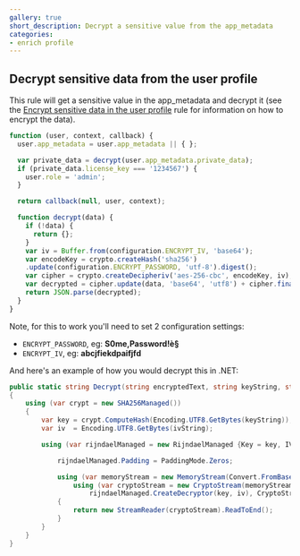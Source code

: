 ```yaml
---
gallery: true
short_description: Decrypt a sensitive value from the app_metadata
categories:
- enrich profile
---
```

## Decrypt sensitive data from the user profile

This rule will get a sensitive value in the app_metadata and decrypt it (see the [Encrypt sensitive data in the user profile](https://auth0.com/rules/encrypt-sensitive-data) rule for information on how to encrypt the data).

```js
function (user, context, callback) {
  user.app_metadata = user.app_metadata || { };

  var private_data = decrypt(user.app_metadata.private_data);
  if (private_data.license_key === '1234567') {
    user.role = 'admin';
  }

  return callback(null, user, context);

  function decrypt(data) {
    if (!data) {
      return {};
    }
    var iv = Buffer.from(configuration.ENCRYPT_IV, 'base64');
    var encodeKey = crypto.createHash('sha256')
    .update(configuration.ENCRYPT_PASSWORD, 'utf-8').digest();
    var cipher = crypto.createDecipheriv('aes-256-cbc', encodeKey, iv);
    var decrypted = cipher.update(data, 'base64', 'utf8') + cipher.final('utf8');
    return JSON.parse(decrypted);
  }
}
```

Note, for this to work you'll need to set 2 configuration settings:

- `ENCRYPT_PASSWORD`, eg: **S0me,Password!è§**
- `ENCRYPT_IV`, eg: **abcjfiekdpaifjfd**

And here's an example of how you would decrypt this in .NET:

```cs
public static string Decrypt(string encryptedText, string keyString, string ivString)
{
	using (var crypt = new SHA256Managed())
	{
		var key = crypt.ComputeHash(Encoding.UTF8.GetBytes(keyString));
		var iv  = Encoding.UTF8.GetBytes(ivString);

		using (var rijndaelManaged = new RijndaelManaged {Key = key, IV = iv, Mode = CipherMode.CBC}){

			rijndaelManaged.Padding = PaddingMode.Zeros;

			using (var memoryStream = new MemoryStream(Convert.FromBase64String(encryptedText)))
				using (var cryptoStream = new CryptoStream(memoryStream,
					rijndaelManaged.CreateDecryptor(key, iv), CryptoStreamMode.Read))
			{
				return new StreamReader(cryptoStream).ReadToEnd();
			}
		}
	}
}
```
